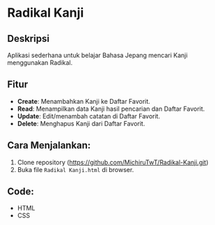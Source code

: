 # Radikal Kanji

## Deskripsi
Aplikasi sederhana untuk belajar Bahasa Jepang mencari Kanji menggunakan Radikal.

## Fitur
- **Create**: Menambahkan Kanji ke Daftar Favorit.
- **Read**: Menampilkan data Kanji hasil pencarian dan Daftar Favorit.
- **Update**: Edit/menambah catatan di Daftar Favorit.
- **Delete**: Menghapus Kanji dari Daftar Favorit.

## Cara Menjalankan:
1. Clone repository (https://github.com/MichiruTwT/Radikal-Kanji.git)
2. Buka file `Radikal Kanji.html` di browser.

## Code:
- HTML
- CSS
